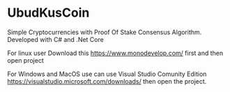 # UbudKusCoin
Simple Cryptocurrencies with Proof Of Stake Consensus Algorithm.
Developed with C# and .Net Core

For linux user
Download this https://www.monodevelop.com/  first and then open project

For Windows and MacOS use can use Visual Studio Comunity Edition https://visualstudio.microsoft.com/downloads/  then open the project.



